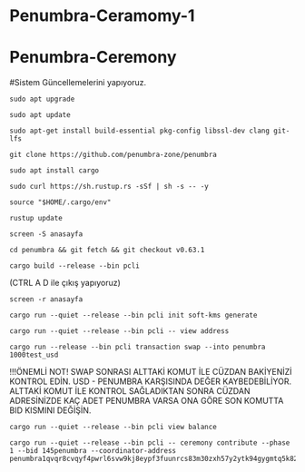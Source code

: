 # Penumbra-Ceramomy-1

# Penumbra-Ceremony

#Sistem Güncellemelerini yapıyoruz.

```
sudo apt upgrade
```

```
sudo apt update
```

```
sudo apt-get install build-essential pkg-config libssl-dev clang git-lfs
```

```
git clone https://github.com/penumbra-zone/penumbra
```

```
sudo apt install cargo
```

```
sudo curl https://sh.rustup.rs -sSf | sh -s -- -y
```

```
source "$HOME/.cargo/env"
```

```
rustup update
```

```
screen -S anasayfa
```

```
cd penumbra && git fetch && git checkout v0.63.1
```

```
cargo build --release --bin pcli
```

(CTRL A D ile çıkış yapıyoruz)

```
screen -r anasayfa
```

```
cargo run --quiet --release --bin pcli init soft-kms generate
```

```
cargo run --quiet --release --bin pcli -- view address
```

```
cargo run --release --bin pcli transaction swap --into penumbra 1000test_usd
```

!!!ÖNEMLİ NOT! SWAP SONRASI ALTTAKİ KOMUT İLE CÜZDAN BAKİYENİZİ KONTROL EDİN.
USD - PENUMBRA KARŞISINDA DEĞER KAYBEDEBİLİYOR. ALTTAKİ KOMUT İLE KONTROL SAĞLADIKTAN
SONRA CÜZDAN ADRESİNİZDE KAÇ ADET PENUMBRA VARSA ONA GÖRE SON KOMUTTA BID KISMINI DEĞİŞİN.

```
cargo run --quiet --release --bin pcli view balance
```

```
cargo run --quiet --release --bin pcli -- ceremony contribute --phase 1 --bid 145penumbra --coordinator-address penumbra1qvqr8cvqyf4pwrl6svw9kj8eypf3fuunrcs83m30zxh57y2ytk94gygmtq5k82cjdq9y3mlaa3fwctwpdjr6fxnwuzrsy4ezm0u2tqpzw0sed82shzcr42sju55en26mavjnw4
```
